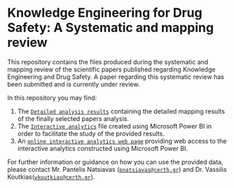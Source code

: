 # Knowledge Engineering for Drug Safety: A Systematic and mapping review
This repository contains the files produced during the systematic and mapping review of the scientific papers published regarding Knowledge Engineering and Drug Safety. A paper regarding this systematic review has been submitted and is currently under review.

In this repository you may find:
1. The [`Detailed analysis results`](https://github.com/inab-certh/Knowledge-Engineering-for-Drug-Safety-Systematic-and-mapping-review/blob/master/Detailed_analysis_results.xlsx) containing the detailed mapping results of the finally selected papers analysis.
2. The [`Interactive analytics`](https://github.com/inab-certh/Knowledge-Engineering-for-Drug-Safety-Systematic-and-mapping-review/blob/master/Interactive_analytics.pbix) file created using Microsoft Power BI in order to facilitate the study of the provided results.
3. An [`online interactive analytics web page`](analytics) providing web access to the interactive analytics constructed using Microsoft Power BI.

For further information or guidance on how you can use the provided data, please contact Mr. Pantelis Natsiavas ([`pnatsiavas@certh.gr`](mailto:pnatsiavas@certh.gr)) and Dr. Vassilis Koutkias([`vkoutkias@certh.gr`](mailto:vkoutkias@certh.gr)).
